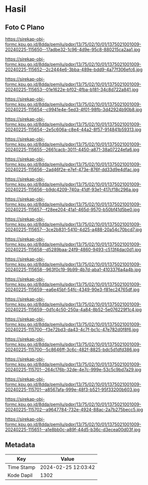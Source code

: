# Hasil

## Foto C Plano

https://sirekap-obj-formc.kpu.go.id/8dda/pemilu/pdpr/13/75/02/10/01/1375021001009-20240225-115650--17adbe32-1c96-4d9e-95c8-880215ca2aa1.jpg

https://sirekap-obj-formc.kpu.go.id/8dda/pemilu/pdpr/13/75/02/10/01/1375021001009-20240225-115652--2c2444e6-3bba-489e-bdd9-4a77f306efc6.jpg

https://sirekap-obj-formc.kpu.go.id/8dda/pemilu/pdpr/13/75/02/10/01/1375021001009-20240225-115653--01e1622e-bf02-4fba-b181-34c8d722a841.jpg

https://sirekap-obj-formc.kpu.go.id/8dda/pemilu/pdpr/13/75/02/10/01/1375021001009-20240225-115654--c9941e4e-5ed3-4f01-98fb-3d42924b90b8.jpg

https://sirekap-obj-formc.kpu.go.id/8dda/pemilu/pdpr/13/75/02/10/01/1375021001009-20240225-115654--2e5c606a-c8e4-44a2-8f57-914841b59313.jpg

https://sirekap-obj-formc.kpu.go.id/8dda/pemilu/pdpr/13/75/02/10/01/1375021001009-20240225-115655--2661cacb-3011-4450-a871-38a07224efa6.jpg

https://sirekap-obj-formc.kpu.go.id/8dda/pemilu/pdpr/13/75/02/10/01/1375021001009-20240225-115656--2ad46f2e-e7ef-473e-876f-dd33d9e4dfac.jpg

https://sirekap-obj-formc.kpu.go.id/8dda/pemilu/pdpr/13/75/02/10/01/1375021001009-20240225-115656--b9dc4209-740a-41df-93e1-417cf18c296a.jpg

https://sirekap-obj-formc.kpu.go.id/8dda/pemilu/pdpr/13/75/02/10/01/1375021001009-20240225-115657--f28ee204-41a1-465d-9570-b50bf41d5be0.jpg

https://sirekap-obj-formc.kpu.go.id/8dda/pemilu/pdpr/13/75/02/10/01/1375021001009-20240225-115657--3ce2b831-5410-4d25-a488-20a54c70bcd7.jpg

https://sirekap-obj-formc.kpu.go.id/8dda/pemilu/pdpr/13/75/02/10/01/1375021001009-20240225-115658--d5289baa-24f9-4860-9493-c513f4dac0d1.jpg

https://sirekap-obj-formc.kpu.go.id/8dda/pemilu/pdpr/13/75/02/10/01/1375021001009-20240225-115658--963f0c19-9b99-4b7d-aba1-4103376a4a4b.jpg

https://sirekap-obj-formc.kpu.go.id/8dda/pemilu/pdpr/13/75/02/10/01/1375021001009-20240225-115659--ea6e45bf-54fc-4349-90e3-f81ec24765df.jpg

https://sirekap-obj-formc.kpu.go.id/8dda/pemilu/pdpr/13/75/02/10/01/1375021001009-20240225-115659--0d1c4c50-250a-4a84-8b52-5e076229f1c4.jpg

https://sirekap-obj-formc.kpu.go.id/8dda/pemilu/pdpr/13/75/02/10/01/1375021001009-20240225-115700--f3e72bd3-da43-4c7f-bc1c-47e782d0f8f6.jpg

https://sirekap-obj-formc.kpu.go.id/8dda/pemilu/pdpr/13/75/02/10/01/1375021001009-20240225-115700--5c8646ff-3c6c-482f-8825-bdc5d1dfd386.jpg

https://sirekap-obj-formc.kpu.go.id/8dda/pemilu/pdpr/13/75/02/10/01/1375021001009-20240225-115701--264c176b-32de-4e7c-999e-53c5c9bd7a29.jpg

https://sirekap-obj-formc.kpu.go.id/8dda/pemilu/pdpr/13/75/02/10/01/1375021001009-20240225-115701--a8567afa-999e-48f3-b521-95f33200b603.jpg

https://sirekap-obj-formc.kpu.go.id/8dda/pemilu/pdpr/13/75/02/10/01/1375021001009-20240225-115702--a9647784-732e-4924-88ac-2a7b275becc5.jpg

https://sirekap-obj-formc.kpu.go.id/8dda/pemilu/pdpr/13/75/02/10/01/1375021001009-20240225-115651--a1e8bb0c-a89f-44d5-b36c-d3ecea00d03f.jpg


## Metadata

| Key        | Value               |
| ---------- | ------------------- |
| Time Stamp | 2024-02-25 12:03:42 |
| Kode Dapil | 1302                |



